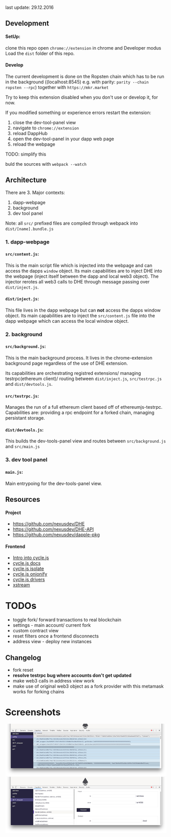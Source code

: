 last update: 29.12.2016

## Development
#### SetUp:
clone this repo
open `chrome://extension` in chrome and Developer modus
Load the `dist` folder of this repo.

#### Develop
The current development is done on the Ropsten chain which has to be run in the background ((localhost:8545) e.g. with parity:
`parity --chain ropsten --rpc`) together with `https://mkr.market`

Try to keep this extension disabled when you don't use or develop it, for now.

If you modified something or experience errors restart the extension:

  1. close the dev-tool-panel view
  2. navigate to `chrome://extension`
  3. reload DappHub
  4. open the dev-tool-panel in your dapp web page
  5. reload the webpage

TODO: simplify this

buld the sources with `webpack --watch`

## Architecture

There are 3. Major contexts:

  1. dapp-webpage
  2. background
  3. dev tool panel

Note: all `src/` prefixed files are compiled through webpack into `dist/[name].bundle.js`

### 1. dapp-webpage

#### `src/content.js`:
This is the main script file which is injected into the webpage
and can access the dapps `window` object.
Its main capabilities are to inject DHE into the webpage (inject itself between the dapp and local web3 object).
The injector rerotes all web3 calls to DHE through message passing over `dist/inject.js`.

#### `dist/inject.js`:
This file lives in the dapp webpage but can **not** access the dapps window object.
Its main capabilities are to inject the `src/content.js` file into the dapp webpage which can access the local window object.

### 2. background

#### `src/background.js`:
This is the main background process. It lives in the chrome-extension background page regardless of the use of DHE extension.

Its capabilities are orchestrating registred extensions/ managing testrpc(ethereum client)/ routing between `dist/inject.js`, `src/testrpc.js` and `dist/devtools.js`.

#### `src/testrpc.js`:
Manages the run of a full ethereum client based off of ethereumjs-testrpc.
Capabilities are: providing a rpc endpoint for a forked chain, managing persistant storage.

#### `dist/devtools.js`:
This builds the dev-tools-panel view and routes between `src/background.js` and `src/main.js`

### 3. dev tool panel

#### `main.js`:
Main entrypoing for the dev-tools-panel view.


## Resources

#### Project

  * https://github.com/nexusdev/DHE
  * https://github.com/nexusdev/DHE-API
  * https://github.com/nexusdev/dapple-pkg

#### Frontend
  * [Intro into cycle.js](https://egghead.io/courses/cycle-js-fundamentals)
  * [cycle.js docs](https://cycle.js.org/getting-started.html)
  * [cycle.js isolate](https://github.com/cyclejs/cyclejs/tree/master/isolate)
  * [cycle.js onionify](https://github.com/staltz/cycle-onionify)
  * [cycle.js drivers](https://cycle.js.org/drivers.html)
  * [xstream](https://github.com/staltz/xstream)


# TODOs

  * toggle fork/ forward transactions to real blockchain
  * settings - main account/ current fork
  * custom contract view
  * reset filters once a frontend disconnects
  * address view - deploy new instances

## Changelog

  * fork reset
  * **resolve testrpc bug where accounts don't get updated**
  * make web3 calls in address view work
  * make use of original web3 object as a fork provider
      with this metamask works for forking chains

# Screenshots

![](doc/1.png)
![](doc/2.png)
